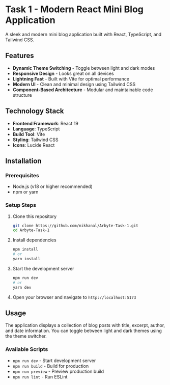 # Task 1 - Modern React Mini Blog Application

A sleek and modern mini blog application built with React, TypeScript, and Tailwind CSS.

## Features

- **Dynamic Theme Switching** - Toggle between light and dark modes
- **Responsive Design** - Looks great on all devices
- **Lightning Fast** - Built with Vite for optimal performance
- **Modern UI** - Clean and minimal design using Tailwind CSS
- **Component-Based Architecture** - Modular and maintainable code structure

## Technology Stack

- **Frontend Framework**: React 19
- **Language**: TypeScript
- **Build Tool**: Vite
- **Styling**: Tailwind CSS
- **Icons**: Lucide React

## Installation

### Prerequisites
- Node.js (v18 or higher recommended)
- npm or yarn

### Setup Steps
1. Clone this repository
   ```bash
   git clone https://github.com/nikhanal/Arbyte-Task-1.git
   cd Arbyte-Task-1
   ```

2. Install dependencies
   ```bash
   npm install
   # or
   yarn install
   ```

3. Start the development server
   ```bash
   npm run dev
   # or
   yarn dev
   ```

4. Open your browser and navigate to `http://localhost:5173`

## Usage

The application displays a collection of blog posts with title, excerpt, author, and date information. You can toggle between light and dark themes using the theme switcher.

### Available Scripts

- `npm run dev` - Start development server
- `npm run build` - Build for production
- `npm run preview` - Preview production build
- `npm run lint` - Run ESLint


